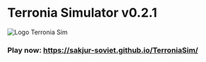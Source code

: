 # Terronia Simulator v0.2.1

![Logo Terronia Sim](https://i.imgur.com/UW4q5tT.png)

### Play now: https://sakjur-soviet.github.io/TerroniaSim/
